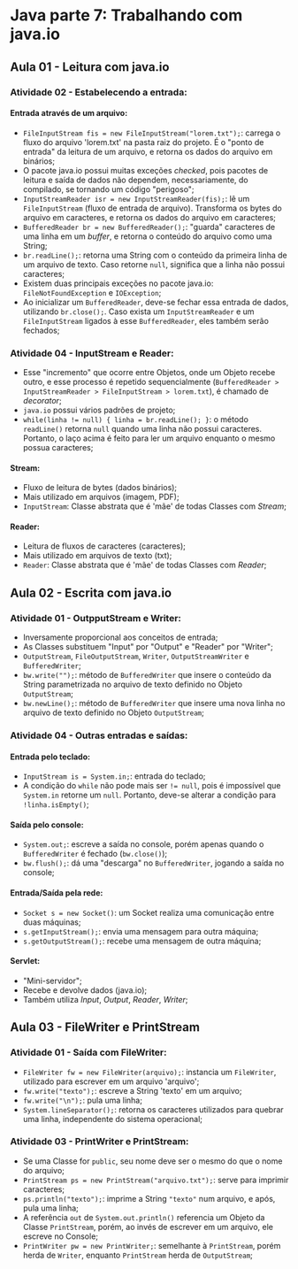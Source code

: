 # Java parte 7: Trabalhando com java.io

## Aula 01 - Leitura com java.io

### Atividade 02 - Estabelecendo a entrada:

#### Entrada através de um arquivo:

- `FileInputStream fis = new FileInputStream("lorem.txt");`: carrega o fluxo do arquivo 'lorem.txt' na pasta raiz do projeto. É o "ponto de entrada" da leitura de um arquivo, e retorna os dados do arquivo em binários;
- O pacote java.io possui muitas exceções *checked*, pois pacotes de leitura e saída de dados não dependem, necessariamente, do compilado, se tornando um código "perigoso";
- `InputStreamReader isr = new InputStreamReader(fis);`: lê um `FileInputStream` (fluxo de entrada de arquivo). Transforma os bytes do arquivo em caracteres, e retorna os dados do arquivo em caracteres;
- `BufferedReader br = new BufferedReader();`: "guarda" caracteres de uma linha em um *buffer*, e retorna o conteúdo do arquivo como uma String;
- `br.readLine();`: retorna uma String com o conteúdo da primeira linha de um arquivo de texto. Caso retorne `null`, significa que a linha não possui caracteres;
- Existem duas principais exceções no pacote java.io: `FileNotFoundException` e `IOException`;
- Ao inicializar um `BufferedReader`, deve-se fechar essa entrada de dados, utilizando `br.close();`. Caso exista um `InputStreamReader` e um `FileInputStream` ligados à esse `BufferedReader`, eles também serão fechados;

### Atividade 04 - InputStream e Reader:

- Esse "incremento" que ocorre entre Objetos, onde um Objeto recebe outro, e esse processo é repetido sequencialmente (`BufferedReader > InputStreamReader > FileInputStream > lorem.txt`), é chamado de *decorator*;
- `java.io` possui vários padrões de projeto;
- `while(linha != null) { linha = br.readLine(); }`: o método `readLine()` retorna `null` quando uma linha não possui caracteres. Portanto, o laço acima é feito para ler um arquivo enquanto o mesmo possua caracteres;

#### Stream:

- Fluxo de leitura de bytes (dados binários);
- Mais utilizado em arquivos (imagem, PDF);
- `InputStream`: Classe abstrata que é 'mãe' de todas Classes com *Stream*;

#### Reader:

- Leitura de fluxos de caracteres (caracteres);
- Mais utilizado em arquivos de texto (txt);
- `Reader`: Classe abstrata que é 'mãe' de todas Classes com *Reader*;


## Aula 02 - Escrita com java.io

### Atividade 01 - OutpputStream e Writer:

- Inversamente proporcional aos conceitos de entrada;
- As Classes substituem "Input" por "Output" e "Reader" por "Writer";
- `OutputStream`, `FileOutputStream`, `Writer`, `OutputStreamWriter` e `BufferedWriter`;
- `bw.write("");`: método de `BufferedWriter` que insere o conteúdo da String parametrizada no arquivo de texto definido no Objeto `OutputStream`;
- `bw.newLine();`: método de `BufferedWriter` que insere uma nova linha no arquivo de texto definido no Objeto `OutputStream`;

### Atividade 04 - Outras entradas e saídas:

#### Entrada pelo teclado:

- `InputStream is = System.in;`: entrada do teclado;
- A condição do `while` não pode mais ser `!= null`, pois é impossível que `System.in` retorne um `null`. Portanto, deve-se alterar a condição para `!linha.isEmpty()`;

#### Saída pelo console:

- `System.out;`: escreve a saída no console, porém apenas quando o `BufferedWriter` é fechado (`bw.close()`);
- `bw.flush();`: dá uma "descarga" no `BufferedWriter`, jogando a saída no console;

#### Entrada/Saída pela rede:

- `Socket s = new Socket()`: um Socket realiza uma comunicação entre duas máquinas;
- `s.getInputStream();`: envia uma mensagem para outra máquina;
- `s.getOutputStream();`: recebe uma mensagem de outra máquina;

#### Servlet:

- "Mini-servidor";
- Recebe e devolve dados (java.io);
- Também utiliza *Input*, *Output*, *Reader*, *Writer*;


## Aula 03 - FileWriter e PrintStream

### Atividade 01 - Saída com FileWriter:

- `FileWriter fw = new FileWriter(arquivo);`: instancia um `FileWriter`, utilizado para escrever em um arquivo 'arquivo';
- `fw.write("texto");`: escreve a String 'texto' em um arquivo;
- `fw.write("\n");`: pula uma linha;
- `System.lineSeparator();`: retorna os caracteres utilizados para quebrar uma linha, independente do sistema operacional;

### Atividade 03 - PrintWriter e PrintStream:

- Se uma Classe for `public`, seu nome deve ser o mesmo do que o nome do arquivo;
- `PrintStream ps = new PrintStream("arquivo.txt");`: serve para imprimir caracteres;
- `ps.println("texto");`: imprime a String `"texto"` num arquivo, e após, pula uma linha;
- A referência `out` de `System.out.println()` referencia um Objeto da Classe `PrintStream`, porém, ao invés de escrever em um arquivo, ele escreve no Console;
- `PrintWriter pw = new PrintWriter;`: semelhante à `PrintStream`, porém herda de `Writer`, enquanto `PrintStream` herda de `OutputStream`;
